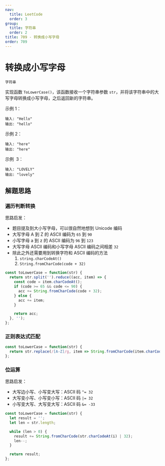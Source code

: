 ```yaml
---
nav:
  title: LeetCode
  order: 3
group:
  title: 字符串
  order: 2
title: 709 - 转换成小写字母
order: 709
---
```


# 转换成小写字母

`字符串`

实现函数 `ToLowerCase()`，该函数接收一个字符串参数 `str`，并将该字符串中的大写字母转换成小写字母，之后返回新的字符串。

示例 1：

```plain
输入: "Hello"
输出: "hello"
```

示例 2：

```plain
输入: "here"
输出: "here"
```

示例  3：

```plain
输入: "LOVELY"
输出: "lovely"
```

## 解题思路

### 遍历判断转换

思路启发：

- 题目提及到大小写字母，可以很自然地想到 Unicode 编码
- 大写字母 A 到 Z 的 ASCII 编码为 `65` 到 `90`
- 小写字母 a 到 z 的 ASCII 编码为 `96` 到 `123`
- 大写字母 ASCII 编码和小写字母 ASCII 编码之间相差 `32`
- 除此之外还需要用到转换字符和 ASCII 编码的方法
  1. `string.charCodeAt()`
  2. `String.fromCharCode(code + 32)`

```js
const toLowerCase = function(str) {
  return str.split('').reduce((acc, item) => {
    const code = item.charCodeAt();
    if (code >= 65 && code <= 90) {
      acc += String.fromCharCode(code + 32);
    } else {
      acc += item;
    }

    return acc;
  }, '');
};
```

### 正则表达式匹配

```js
const toLowerCase = function(str) {
  return str.replace(/[A-Z]/g, item => String.fromCharCode(item.charCodeAt() + 32));
};
```

### 位运算

思路启发：

- 大写边小写、小写变大写：ASCII 码 `^= 32`
- 大写变小写、小写变小写：ASCII 码 `|= 32`
- 小写变大写、大写变大写：ASCII 码 `&= -33`

```js
const toLowerCase = function(str) {
  let result = '';
  let len = str.length;

  while (len > 0) {
    result += String.fromCharCode(str.charCodeAt(i) | 32);
    len--;
  }

  return result;
};
```
